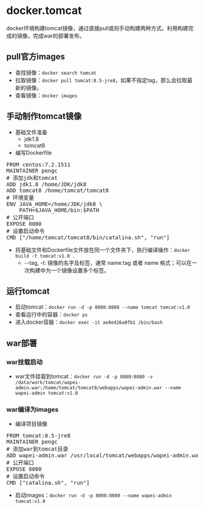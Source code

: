# docker.tomcat

docker环境构建tomcat镜像，通过直接pull或则手动构建两种方式。利用构建完成的镜像，完成war的部署发布。

## pull官方images

- 查找镜像：`docker search tomcat`
- 拉取镜像：`docker pull tomcat:8.5-jre8`，如果不指定tag，那么会拉取最新的镜像。
- 查看镜像：`docker images`

## 手动制作tomcat镜像

- 基础文件准备
	- jdk1.8
	- tomcat8
- 编写Dockerfile
<pre>
FROM centos:7.2.1511
MAINTAINER pengc <pengcheng3211@163.com>
# 添加jdk和tomcat
ADD jdk1.8 /home/JDK/jdk8
ADD tomcat8 /home/tomcat/tomcat8
# 环境变量
ENV JAVA_HOME=/home/JDK/jdk8 \
    PATH=$JAVA_HOME/bin:$PATH
# 公开端口
EXPOSE 8080
# 设置启动命令
CMD ["/home/tomcat/tomcat8/bin/catalina.sh", "run"]
</pre>
- 将基础文件和Dockerfile文件放在同一个文件夹下，执行编译操作：`docker build -t tomcat:v1.0 .`
	- --tag, -t: 镜像的名字及标签，通常 name:tag 或者 name 格式；可以在一次构建中为一个镜像设置多个标签。

## 运行tomcat

- 启动tomcat：`docker run -d -p 8080:8080 --name tomcat tomcat:v1.0`
- 查看运行中的容器：`docker ps`
- 进入docker容器：`docker exec -it ae8e426a0fb1 /bin/bash`

## war部署

### war挂载启动

- war文件挂载到tomcat：`docker run -d -p 8080:8080 -v /data/work/tomcat/wapei-admin.war:/home/tomcat/tomcat8/webapps/wapei-admin.war --name wapei-admin tomcat:v1.0`

### war编译为images

- 编译项目镜像
<pre>
FROM tomcat:8.5-jre8
MAINTAINER pengc <pengcheng3211@163.com>
# 添加war到tomcat目录
ADD wapei-admin.war /usr/local/tomcat/webapps/wapei-admin.war
# 公开端口
EXPOSE 8080
# 设置启动命令
CMD ["catalina.sh", "run"]
</pre>

- 启动images：`docker run -d -p 8080:8080 --name wapei-admin tomcat:v1.0`